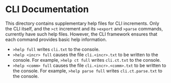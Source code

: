 # CLI Documentation

This directory contains supplementary help files for CLI increments.  Only the CLI
itself, and the `>ct` increment and its `>export` and `>parse` commands, currently
have such help files.  However, the CLI framework ensures that each command provides
basic help information.

* `>help full` writes `cli.txt` to the console.
* `>help <incr> full` causes the file `cli.<incr>.txt` to be written to the console.
For example, `>help ct full` writes `cli.ct.txt` to the console.
* `>help <comm> full` causes the file `cli.<incr>.<comm>.txt` to be written to the
console.  For example, `>help parse full` writes `cli.ct.parse.txt` to the console.
